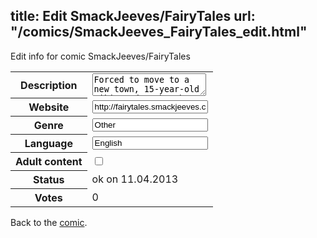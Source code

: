 title: Edit SmackJeeves/FairyTales
url: "/comics/SmackJeeves_FairyTales_edit.html"
---
Edit info for comic SmackJeeves/FairyTales

<form name="comic" action="http://gaepostmail.appengine.com/comic" name="post">
<table class="comicinfo">
<tr>
<th>Description</th><td><textarea name="description">Forced to move to a new town, 15-year-old Kiki Manders has been given a much-needed chance to start her life over. However, that's not so easy when your family thinks you're crazy. Kiki's certainly does, and maybe they're right. After all, her best friend is a fairy that nobody else can see. And that's the LEAST of her worries. Family trauma, high school drama, and the paranormal; Kiki's life may not be easy, but at least it's never dull.</textarea></td>
</tr>
<tr>
<th>Website</th><td><input type="text" name="url" value="http://fairytales.smackjeeves.com/comics/"/></td>
</tr>
<tr>
<th>Genre</th><td><input type="text" name="genre" value="Other"/></td>
</tr>
<tr>
<th>Language</th><td><input type="text" name="language" value="English"/></td>
</tr>
<tr>
<th>Adult content</th><td><input type="checkbox" name="adult" value="adult" /></td>
</tr>
<tr>
<th>Status</th><td>ok on 11.04.2013</td>
</tr>
<tr>
<th>Votes</th><td>0</div></td>
</tr>
</table>
</form>

Back to the [comic](/comics/SmackJeeves_FairyTales.html).
